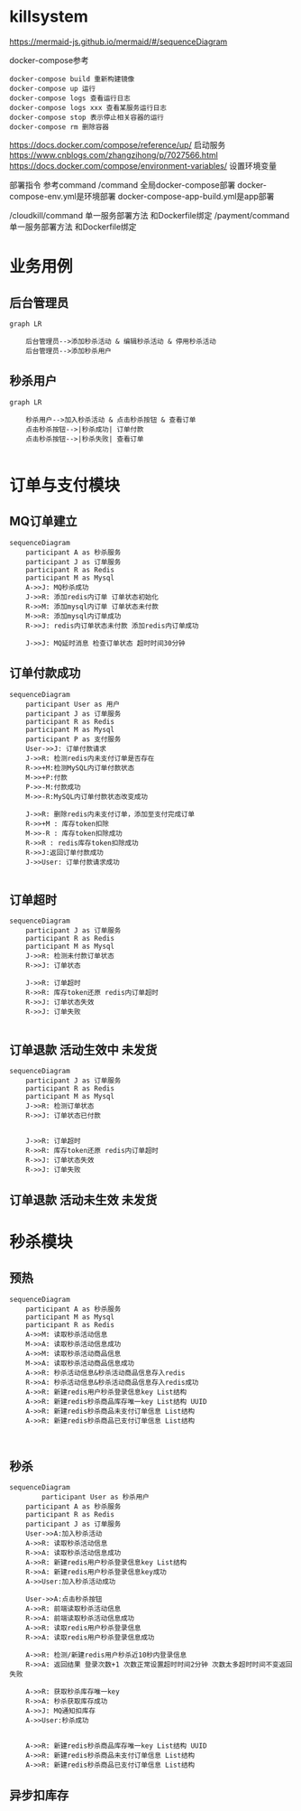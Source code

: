 # killsystem
https://mermaid-js.github.io/mermaid/#/sequenceDiagram

docker-compose参考
```
docker-compose build 重新构建镜像
docker-compose up 运行
docker-compose logs 查看运行日志
docker-compose logs xxx 查看某服务运行日志
docker-compose stop 表示停止相关容器的运行
docker-compose rm 删除容器

```
https://docs.docker.com/compose/reference/up/ 启动服务
https://www.cnblogs.com/zhangzihong/p/7027566.html
https://docs.docker.com/compose/environment-variables/ 设置环境变量

部署指令
参考command
/command 全局docker-compose部署 docker-compose-env.yml是环境部署 docker-compose-app-build.yml是app部署

/cloudkill/command 单一服务部署方法 和Dockerfile绑定
/payment/command 单一服务部署方法 和Dockerfile绑定

# 业务用例

## 后台管理员

```mermaid
graph LR
		
    后台管理员-->添加秒杀活动 & 编辑秒杀活动 & 停用秒杀活动
    后台管理员-->添加秒杀用户
```

## 秒杀用户



```mermaid
graph LR
		
    秒杀用户-->加入秒杀活动 & 点击秒杀按钮 & 查看订单
    点击秒杀按钮-->|秒杀成功| 订单付款
    点击秒杀按钮-->|秒杀失败| 查看订单
    
```





# 订单与支付模块



## MQ订单建立

```mermaid
sequenceDiagram
    participant A as 秒杀服务
    participant J as 订单服务
    participant R as Redis
    participant M as Mysql
    A->>J: MQ秒杀成功
    J->>R: 添加redis内订单 订单状态初始化
    R->>M: 添加mysql内订单 订单状态未付款
    M->>R: 添加mysql内订单成功
    R->>J: redis内订单状态未付款 添加redis内订单成功
    
    J->>J: MQ延时消息 检查订单状态 超时时间30分钟

```

## 订单付款成功

```mermaid
sequenceDiagram
    participant User as 用户
    participant J as 订单服务
    participant R as Redis
    participant M as Mysql
    participant P as 支付服务
    User->>J: 订单付款请求
    J->>R: 检测redis内未支付订单是否存在
    R->>+M:检测MySQL内订单付款状态
    M->>+P:付款
    P->>-M:付款成功
    M->>-R:MySQL内订单付款状态改变成功
    
    J->>R: 删除redis内未支付订单，添加至支付完成订单
    R->>+M : 库存token扣除
    M->>-R : 库存token扣除成功
    R->>R : redis库存token扣除成功
    R->>J:返回订单付款成功
    J->>User: 订单付款请求成功
    
```

## 订单超时

```mermaid
sequenceDiagram
    participant J as 订单服务
    participant R as Redis
    participant M as Mysql
    J->>R: 检测未付款订单状态
    R->>J: 订单状态
    
    J->>R: 订单超时
    R->>R: 库存token还原 redis内订单超时
    R->>J: 订单状态失效
    R->>J: 订单失败


```



## 订单退款 活动生效中 未发货

```mermaid
sequenceDiagram
    participant J as 订单服务
    participant R as Redis
    participant M as Mysql
    J->>R: 检测订单状态
    R->>J: 订单状态已付款
    
    
    J->>R: 订单超时
    R->>R: 库存token还原 redis内订单超时
    R->>J: 订单状态失效
    R->>J: 订单失败
```



## 订单退款 活动未生效 未发货









# 秒杀模块



## 预热

```mermaid
sequenceDiagram
    participant A as 秒杀服务
    participant M as Mysql
    participant R as Redis
    A->>M: 读取秒杀活动信息
    M->>A: 读取秒杀活动信息成功
    A->>M: 读取秒杀活动商品信息
    M->>A: 读取秒杀活动商品信息成功
    A->>R: 秒杀活动信息&秒杀活动商品信息存入redis
    R->>A: 秒杀活动信息&秒杀活动商品信息存入redis成功
    A->>R: 新建redis用户秒杀登录信息key List结构
    A->>R: 新建redis秒杀商品库存唯一key List结构 UUID
    A->>R: 新建redis秒杀商品未支付订单信息 List结构
    A->>R: 新建redis秒杀商品已支付订单信息 List结构
    
    
```



## 秒杀

```mermaid
sequenceDiagram
		participant User as 秒杀用户
    participant A as 秒杀服务
    participant R as Redis
    participant J as 订单服务
    User->>A:加入秒杀活动
    A->>R: 读取秒杀活动信息
    R->>A: 读取秒杀活动信息成功
    A->>R: 新建redis用户秒杀登录信息key List结构
    R->>A: 新建redis用户秒杀登录信息key成功
    A->>User:加入秒杀活动成功
    
    User->>A:点击秒杀按钮
    A->>R: 前端读取秒杀活动信息
    R->>A: 前端读取秒杀活动信息成功
    A->>R: 读取redis用户秒杀登录信息
    R->>A: 读取redis用户秒杀登录信息成功
    
    A->>R: 检测/新建redis用户秒杀近10秒内登录信息 
    R->>A: 返回结果 登录次数+1 次数正常设置超时时间2分钟 次数太多超时时间不变返回失败
    
    A->>R: 获取秒杀库存唯一key
    R->>A: 秒杀获取库存成功
    A->>J: MQ通知扣库存
    A->>User:秒杀成功
    
    
    A->>R: 新建redis秒杀商品库存唯一key List结构 UUID
    A->>R: 新建redis秒杀商品未支付订单信息 List结构
    A->>R: 新建redis秒杀商品已支付订单信息 List结构
```



## 异步扣库存

